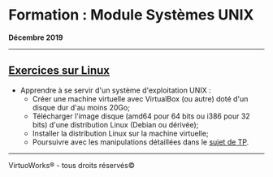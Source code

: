 # Formation : Module Systèmes UNIX

__Décembre 2019__

---

## [Exercices sur Linux](./exercices)

* Apprendre à se servir d'un système d'exploitation UNIX :
    * Créer une machine virtuelle avec VirtualBox (ou autre) doté d'un disque dur d'au moins 20Go;
    * Télécharger l'image disque (amd64 pour 64 bits ou i386 pour 32 bits) d'une distribution Linux (Debian ou dérivée);
    * Installer la distribution Linux sur la machine virtuelle;
    * Poursuivre avec les manipulations détaillées dans le [sujet de TP](./exercices/TP%20Système%20UNIX.pdf).

---

VirtuoWorks® - tous droits réservés©